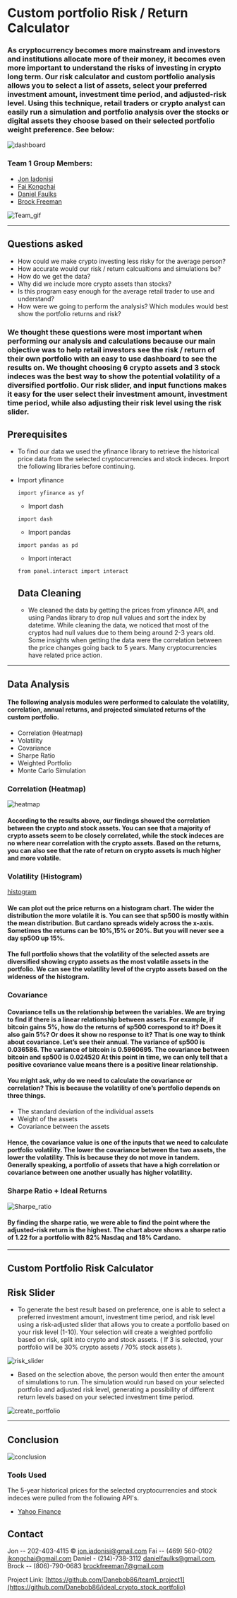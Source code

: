 # Custom portfolio Risk / Return Calculator



### As cryptocurrency becomes more mainstream and investors and institutions allocate more of their money, it becomes even more important to understand the risks of investing in crypto long term. Our risk calculator and custom portfolio analysis allows you to select a list of assets, select your preferred investment amount, investment time period, and adjusted-risk level. Using this technique, retail traders or crypto analyst can easily run a simulation and portfolio analysis over the stocks or digital assets they choose based on their selected portfolio weight preference. See below: 




![dashboard](https://github.com/Danebob86/ideal_crypto_stock_portfolio/blob/Master/dashboard_gifs/Retirement.gif)




### Team 1 Group Members:



* [Jon Iadonisi](https://github.com/Jfrog242)
* [Fai Kongchai](https://github.com/jkongchai)
* [Daniel Faulks](https://github.com/Danebob86)
* [Brock Freeman](https://github.com/Bfree22)




![Team_gif](https://github.com/Danebob86/ideal_crypto_stock_portfolio/blob/Master/dashboard_gifs/Team_Member.gif)




________________________________________________________________________________________________



## Questions asked

* How could we make crypto investing less risky for the average person?
* How accurate would our risk / return calcualtions and simulations be?
* How do we get the data?
* Why did we include more crypto assets than stocks?
* Is this program easy enough for the average retail trader to use and understand?
* How were we going to perform the analysis? Which modules would best show the portfolio returns and risk?




### We thought these questions were most important when performing our analysis and calculations because our main objective was to help retail investors see the risk / return of their own portfolio with an easy to use dashboard to see the results on. We thought choosing 6 crypto assets and 3 stock indeces was the best way to show the potential volatility of a diversified portfolio. Our risk slider, and input functions makes it easy for the user select their investment amount, investment time period, while also adjusting their risk level using the risk slider.





## Prerequisites


* To find our data we used the yfinance library to retrieve the historical price data from the selected cryptocurrencies and stock indeces. Import the following libraries before continuing.


* Import yfinance
  ```
  import yfinance as yf
  ```
  * Import dash
  ``` 
  import dash
  ```
  * Import pandas
  ```
  import pandas as pd
  ```
  * Import interact
  ```
  from panel.interact import interact
  ```
  
  
  
  ## Data Cleaning
  
  * We cleaned the data by getting the prices from yfinance API, and using Pandas library to drop null values and sort the index by datetime. While cleaning the data, we noticed that most of the cryptos had null values due to them being around 2-3 years old. Some insights when getting the data were the correlation between the price changes going back to 5 years. Many cryptocurrencies have related price action. 




_______________________________________________________________________________________




  
## Data Analysis

#### The following analysis modules were performed to calculate the volatility, correlation, annual returns, and projected simulated returns of the custom portfolio.

  * Correlation (Heatmap)
  * Volatility
  * Covariance
  * Sharpe Ratio
  * Weighted Portfolio
  * Monte Carlo Simulation
  


### Correlation (Heatmap)



![heatmap](https://github.com/Danebob86/team1_project1/blob/brock_data/dashboard_gifs/Stock%26Crypto%20Data.gif)




#### According to the results above, our findings showed the correlation between the crypto and stock assets. You can see that a majority of crypto assets seem to be closely correlated, while the stock indeces are no where near correlation with the crypto assets. Based on the returns, you can also see that the rate of return on crypto assets is much higher and more volatile.




### Volatility (Histogram)



[histogram](https://github.com/Danebob86/ideal_crypto_stock_portfolio/blob/Master/dashboard_gifs/Portfolio%20Analysis.gif)



#### We can plot out the price returns on a histogram chart. The wider the distribution the more volatile it is. You can see that sp500 is mostly within the mean distribution. But cardano spreads widely across the x-axis. Sometimes the returns can be 10%,15% or 20%. But you will never see a day sp500 up 15%.

#### The full portfolio shows that the volatility of the selected assets are diversified showing crypto assets as the most volatile assets in the portfolio. We can see the volatility level of the crypto assets based on the wideness of the histogram.




### Covariance



#### Covariance tells us the relationship between the variables. We are trying to find if there is a linear relationship between assets. For example, if bitcoin gains 5%, how do the returns of sp500 correspond to it? Does it also gain 5%? Or does it show no response to it? That is one way to think about covariance. Let’s see their annual. The variance of sp500 is 0.036586. The variance of bitcoin is 0.5960695. The covariance between bitcoin and sp500 is 0.024520 At this point in time, we can only tell that a positive covariance value means there is a positive linear relationship. 

#### You might ask, why do we need to calculate the covariance or correlation? This is because the volatility of one’s portfolio depends on three things.

* The standard deviation of the individual assets
* Weight of the assets
* Covariance between the assets

#### Hence, the covariance value is one of the inputs that we need to calculate portfolio volatility. The lower the covariance between the two assets, the lower the volatility. This is because they do not move in tandem. Generally speaking, a portfolio of assets that have a high correlation or covariance between one another usually has higher volatility.





### Sharpe Ratio + Ideal Returns


![Sharpe_ratio](https://github.com/Danebob86/ideal_crypto_stock_portfolio/blob/Master/dashboard_gifs/Retirement.gif)



#### By finding the sharpe ratio, we were able to find the point where the adjusted-risk return is the highest. The chart above shows a sharpe ratio of 1.22 for a portfolio with 82% Nasdaq and 18% Cardano. 




_____________________________________________________________________________________________





## Custom Portfolio Risk Calculator



## Risk Slider

* To generate the best result based on preference, one is able to select a preferred investment amount, investment time period, and risk level using a risk-adjusted slider that allows you to create a portfolio based on your risk level (1-10). Your selection will create a weighted portfolio based on risk, split into crypto and stock assets. ( If 3 is selected, your portfolio will be 30% crypto assets / 70% stock assets ).



![risk_slider](https://github.com/Danebob86/ideal_crypto_stock_portfolio/blob/Master/dashboard_gifs/Risk%20Slider.gif)




* Based on the selection above, the person would then enter the amount of simulations to run. The simulation would run based on your selected portfolio and adjusted risk level, generating a possibility of different return levels based on your selected investment time period. 


![create_portfolio](https://github.com/Danebob86/ideal_crypto_stock_portfolio/blob/Master/dashboard_gifs/Create%20Your%20Portfolio.gif)



________________________________________________________________________________________




## Conclusion




![conclusion](https://github.com/Danebob86/ideal_crypto_stock_portfolio/blob/Master/dashboard_gifs/Conclusion.gif)





### Tools Used

The 5-year historical prices for the selected cryptocurrencies and stock indeces were pulled from the following API's.

* [Yahoo Finance](https://finance.yahoo.com)



## Contact

Jon -- 202-403-4115 © jon.iadonisi@gmail.com
Fai -- (469) 560-0102 jkongchai@gmail.com 
Daniel - (214)-738-3112 danielfaulks@gmail.com,
Brock -- (806)-790-0683 brockfreeman7@gmail.com 


Project Link: 
[https://github.com/Danebob86/team1_project1](https://github.com/Danebob86/ideal_crypto_stock_portfolio)

